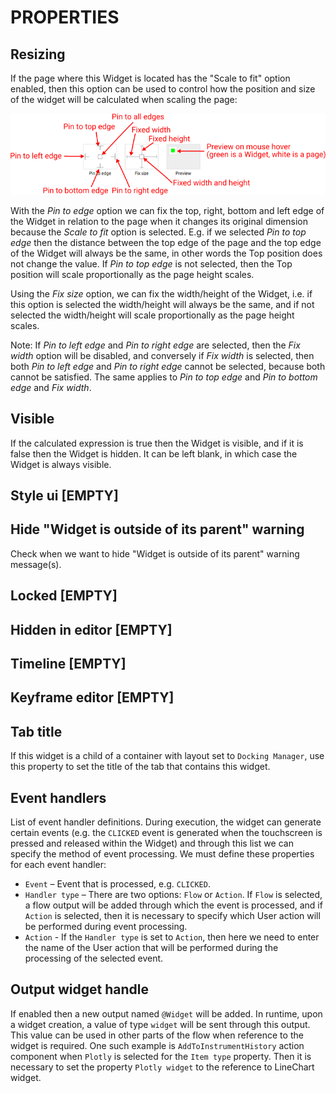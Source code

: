 # PROPERTIES

## Resizing

If the page where this Widget is located has the "Scale to fit" option enabled, then this option can be used to control how the position and size of the widget will be calculated when scaling the page:

![Alt text](./images/widget_resizing.png)

With the _Pin to edge_ option we can fix the top, right, bottom and left edge of the Widget in relation to the page when it changes its original dimension because the _Scale to fit_ option is selected. E.g. if we selected _Pin to top edge_ then the distance between the top edge of the page and the top edge of the Widget will always be the same, in other words the Top position does not change the value. If _Pin to top edge_ is not selected, then the Top position will scale proportionally as the page height scales.

Using the _Fix size_ option, we can fix the width/height of the Widget, i.e. if this option is selected the width/height will always be the same, and if not selected the width/height will scale proportionally as the page height scales.

Note: If _Pin to left edge_ and _Pin to right edge_ are selected, then the _Fix width_ option will be disabled, and conversely if _Fix width_ is selected, then both _Pin to left edge_ and _Pin to right edge_ cannot be selected, because both cannot be satisfied. The same applies to _Pin to top edge_ and _Pin to bottom edge_ and _Fix width_.

## Visible

If the calculated expression is true then the Widget is visible, and if it is false then the Widget is hidden. It can be left blank, in which case the Widget is always visible.

## Style ui [EMPTY]

## Hide "Widget is outside of its parent" warning

Check when we want to hide "Widget is outside of its parent" warning message(s).

## Locked [EMPTY]

## Hidden in editor [EMPTY]

## Timeline [EMPTY]

## Keyframe editor [EMPTY]

## Tab title

If this widget is a child of a container with layout set to `Docking Manager`, use this property to set the title of the tab that contains this widget.

## Event handlers

List of event handler definitions. During execution, the widget can generate certain events (e.g. the `CLICKED` event is generated when the touchscreen is pressed and released within the Widget) and through this list we can specify the method of event processing. We must define these properties for each event handler:

-   `Event` – Event that is processed, e.g. `CLICKED`.
-   `Handler type` – There are two options: `Flow` or `Action`. If `Flow` is selected, a flow output will be added through which the event is processed, and if `Action` is selected, then it is necessary to specify which User action will be performed during event processing.
-   `Action` - If the `Handler type` is set to `Action`, then here we need to enter the name of the User action that will be performed during the processing of the selected event.

## Output widget handle

If enabled then a new output named `@Widget` will be added. In runtime, upon a widget creation, a value of type `widget` will be sent through this output. This value can be used in other parts of the flow when reference to the widget is required. One such example is `AddToInstrumentHistory` action component when `Plotly` is selected for the `Item type` property. Then it is necessary to set the property `Plotly widget` to the reference to LineChart widget.
